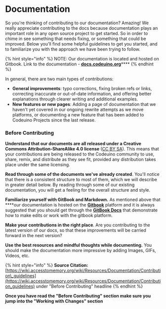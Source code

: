 # Documentation

So you're thinking of contributing to our documentation? Amazing! We really appreciate contributing to the docs because documentation plays an important role in any open source project to get started. So in order to chime in see something that needs fixing, or something that could be improved. Below you'll find some helpful guidelines to get you started, and to familiarize you with the approach we have been trying to follow.

{% hint style="info" %}
NOTE: Our documentation is located and hosted on Gitbook. Link to the documentation - [**docs.codeuino.org**](https://docs.codeuino.og)\*\*\*\*
{% endhint %}

In general, there are two main types of contributions:

* **General improvements**: typo corrections, fixing broken refs or links, correcting inaccurate or out-of-date information, and offering better explanations through clearer writing and additional examples.
* **New features or new pages**: Adding a page of documentation that we haven't yet covered in our ongoing rewrite attempts as we move platforms, or documenting a new feature that has been added to Codeuino Projects since the last release.

### Before Contributing

**Understand that our documents are all released under a Creative Commons Attribution-ShareAlike 4.0 license** \([CC BY SA](http://creativecommons.org/licenses/by-sa/4.0/)\). This means that your contributions are being released to the Codeuino community to use, share, remix, and distribute as they see fit, provided any distribution takes place under the same licensing.

**Read through some of the documents we've already created**. You'll notice that there is a consistent structure to most of them, which we will describe in greater detail below. By reading through some of our existing documentation, you will get a feeling for the overall structure and style.

**Familiarize yourself with GitBook and Markdown.** As mentioned above that ****our documentation is hosted on the [**Gitbook**](https://www.gitbook.com/) platform and it is always suggested that you should get through the [**GitBook Docs**](https://docs.gitbook.com/) that demonstrate how to make edits or work with the gitbook platform.

**Make your contributions in the right place**. Are you contributing to the latest version of our docs, so that these improvements will be carried forward in the next version?

**Use the best resources and mindful thoughts while documenting.** You should make the documentation more impressive by adding Images, GIFs, Videos, etc.

{% hint style="info" %}
**Source Citation:** [https://wiki.accesstomemory.org/wiki/Resources/Documentation/Contribution\_guidelines](https://wiki.accesstomemory.org/wiki/Resources/Documentation/Contribution_guidelines) under "Before Contributing" headline
{% endhint %}

**Once you have read the "Before Contributing" section make sure you jump into the "Working with Changes" section**

